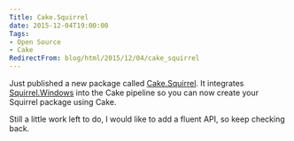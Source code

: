 ```yaml
---
Title: Cake.Squirrel
date: 2015-12-04T19:00:00
Tags:
- Open Source
- Cake
RedirectFrom: blog/html/2015/12/04/cake_squirrel
---
```


Just published a new package called [Cake.Squirrel](https://www.nuget.org/packages/Cake.Squirrel/). It integrates [Squirrel.Windows](https://github.com/Squirrel/Squirrel.Windows) into the Cake pipeline so you can now create your Squirrel package using Cake.

Still a little work left to do, I would like to add a fluent API, so keep checking back.
